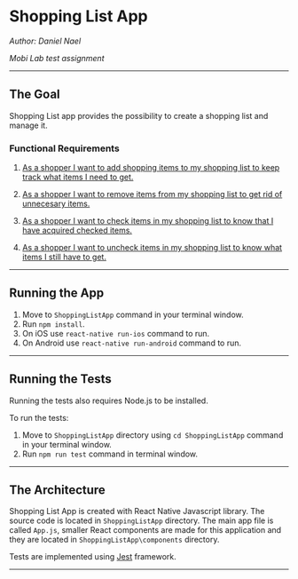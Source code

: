# Shopping List App

_Author: Daniel Nael_

_Mobi Lab test assignment_

---

## The Goal

Shopping List app provides the possibility to create a shopping list and manage it.

### Functional Requirements

1. [As a shopper I want to add shopping items to my shopping list to keep track what items I need to get.](https://github.com/dannynt/ShoppingListApp/issues/1)

2. [As a shopper I want to remove items from my shopping list to get rid of unnecesary items.](https://github.com/dannynt/ShoppingListApp/issues/2)

3. [As a shopper I want to check items in my shopping list to know that I have acquired checked items.](https://github.com/dannynt/ShoppingListApp/issues/3)

4. [As a shopper I want to uncheck items in my shopping list to know what items I still have to get.](https://github.com/dannynt/ShoppingListApp/issues/3)

---

## Running the App

1. Move to `ShoppingListApp` command in your terminal window.
2. Run `npm install`.
3. On iOS use `react-native run-ios` command to run.
4. On Android use `react-native run-android` command to run.

---

## Running the Tests

Running the tests also requires Node.js to be installed.

To run the tests:

1. Move to `ShoppingListApp` directory using `cd ShoppingListApp` command in your terminal window.
2. Run `npm run test` command in terminal window.

---

## The Architecture

Shopping List App is created with React Native Javascript library. The source code is located in `ShoppingListApp` directory. The main app file is called `App.js`, smaller React components are made for this application and they are located in `ShoppingListApp\components` directory.

Tests are implemented using [Jest](https://jestjs.io/) framework.

---
